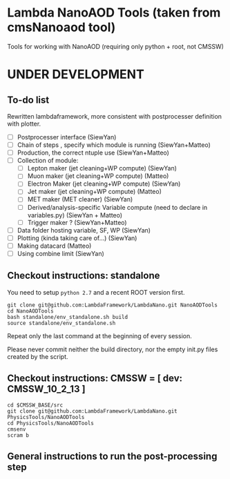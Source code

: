 # Lambda NanoAOD Tools (taken from cmsNanoaod tool)
Tools for working with NanoAOD (requiring only python + root, not CMSSW)

# UNDER DEVELOPMENT

## To-do list

  Rewritten lambdaframework, more consistent with postprocesser definition with plotter.

 - [ ] Postprocesser interface (SiewYan)
 - [ ] Chain of steps , specify which module is running (SiewYan+Matteo)
 - [ ] Production, the correct ntuple use (SiewYan+Matteo)
 - [ ] Collection of module:
    - [ ] Lepton maker (jet cleaning+WP compute) (SiewYan)
    - [ ] Muon maker (jet cleaning+WP compute) (Matteo)
    - [ ] Electron Maker (jet cleaning+WP compute) (SiewYan)
    - [ ] Jet maker (jet cleaning+WP compute) (Matteo)
    - [ ] MET maker (MET cleaner) (SiewYan)
    - [ ] Derived/analysis-specific Variable compute (need to declare in variables.py) (SiewYan + Matteo)
    - [ ] Trigger maker ? (SiewYan+Matteo)
 - [ ] Data folder hosting variable, SF, WP (SiewYan)
 - [ ] Plotting (kinda taking care of...) (SiewYan)
 - [ ] Making datacard (Matteo)
 - [ ] Using combine limit (SiewYan)

## Checkout instructions: standalone

You need to setup ```python 2.7``` and a recent ROOT version first.

    git clone git@github.com:LambdaFramework/LambdaNano.git NanoAODTools
    cd NanoAODTools
    bash standalone/env_standalone.sh build
    source standalone/env_standalone.sh

Repeat only the last command at the beginning of every session.

Please never commit neither the build directory, nor the empty init.py files created by the script.

## Checkout instructions: CMSSW = [ dev: CMSSW_10_2_13 ]

    cd $CMSSW_BASE/src
    git clone git@github.com:LambdaFramework/LambdaNano.git PhysicsTools/NanoAODTools
    cd PhysicsTools/NanoAODTools
    cmsenv
    scram b

## General instructions to run the post-processing step
